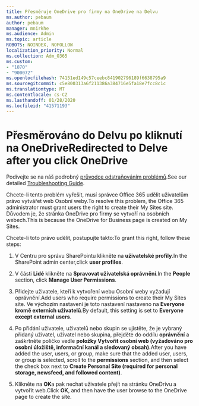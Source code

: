 ```yaml
---
title: Přesměruje OneDrive pro firmy na OneDrive na Delvu
ms.author: pebaum
author: pebaum
manager: mnirkhe
ms.audience: Admin
ms.topic: article
ROBOTS: NOINDEX, NOFOLLOW
localization_priority: Normal
ms.collection: Adm_O365
ms.custom:
- "1870"
- "900072"
ms.openlocfilehash: 74151ed149c57ceebc841902796189f6638795a9
ms.sourcegitcommit: c5e800313a6f211386a384716e5fa18e7fcc8c1c
ms.translationtype: MT
ms.contentlocale: cs-CZ
ms.lasthandoff: 01/28/2020
ms.locfileid: "41571193"
---
```

# <a name="redirected-to-delve-after-you-click-onedrive"></a><span data-ttu-id="d523d-102">Přesměrováno do Delvu po kliknutí na OneDrive</span><span class="sxs-lookup"><span data-stu-id="d523d-102">Redirected to Delve after you click OneDrive</span></span>

<span data-ttu-id="d523d-103">Podívejte se na náš podrobný [průvodce odstraňováním problémů](https://docs.microsoft.com/sharepoint/support/sites/troubleshooting-guide-for-sites-stopped-at-provisioning).</span><span class="sxs-lookup"><span data-stu-id="d523d-103">See our detailed [Troubleshooting Guide](https://docs.microsoft.com/sharepoint/support/sites/troubleshooting-guide-for-sites-stopped-at-provisioning).</span></span>

<span data-ttu-id="d523d-104">Chcete-li tento problém vyřešit, musí správce Office 365 udělit uživatelům právo vytvářet web Osobní weby.</span><span class="sxs-lookup"><span data-stu-id="d523d-104">To resolve this problem, the Office 365 administrator must grant users the right to create their My Sites site.</span></span> <span data-ttu-id="d523d-105">Důvodem je, že stránka OneDrive pro firmy se vytvoří na osobních webech.</span><span class="sxs-lookup"><span data-stu-id="d523d-105">This is because the OneDrive for Business page is created on My Sites.</span></span>

<span data-ttu-id="d523d-106">Chcete-li toto právo udělit, postupujte takto:</span><span class="sxs-lookup"><span data-stu-id="d523d-106">To grant this right, follow these steps:</span></span>

1. <span data-ttu-id="d523d-107">V Centru pro správu SharePointu klikněte na **uživatelské profily**.</span><span class="sxs-lookup"><span data-stu-id="d523d-107">In the SharePoint admin center,click **user profiles**.</span></span>

2. <span data-ttu-id="d523d-108">V části **Lidé** klikněte na **Spravovat uživatelská oprávnění**.</span><span class="sxs-lookup"><span data-stu-id="d523d-108">In the **People** section, click **Manage User Permissions**.</span></span>

3. <span data-ttu-id="d523d-109">Přidejte uživatele, kteří k vytvoření webu Osobní weby vyžadují oprávnění.</span><span class="sxs-lookup"><span data-stu-id="d523d-109">Add users who require permissions to create their My Sites site.</span></span> <span data-ttu-id="d523d-110">Ve výchozím nastavení je toto nastavení nastaveno na **Everyone kromě externích uživatelů**.</span><span class="sxs-lookup"><span data-stu-id="d523d-110">By default, this setting is set to **Everyone except external users**.</span></span>

4. <span data-ttu-id="d523d-111">Po přidání uživatele, uživatelů nebo skupin se ujistěte, že je vybraný přidaný uživatel, uživatel nebo skupina, přejděte do oddílu **oprávnění** a zaškrtněte políčko vedle **položky Vytvořit osobní web (vyžadováno pro osobní úložiště, informační kanál a sledovaný obsah).**</span><span class="sxs-lookup"><span data-stu-id="d523d-111">After you have added the user, users, or group, make sure that the added user, users, or group is selected, scroll to the **permissions** section, and then select the check box next to **Create Personal Site (required for personal storage, newsfeed, and followed content)**.</span></span>

5. <span data-ttu-id="d523d-112">Klikněte na **OK**a pak nechat uživatele přejít na stránku OneDrivu a vytvořit web.</span><span class="sxs-lookup"><span data-stu-id="d523d-112">Click **OK**, and then have the user browse to the OneDrive page to create the site.</span></span>
